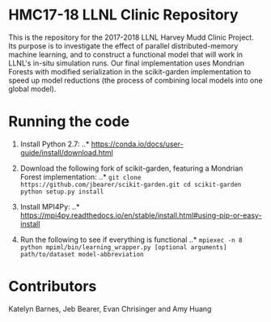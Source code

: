 # HMC17-18 LLNL Clinic Repository

This is the repository for the 2017-2018 LLNL Harvey Mudd Clinic Project. Its purpose is to investigate the effect of parallel distributed-memory machine learning, and to construct a functional model that will work in LLNL's in-situ simulation runs. Our final implementation uses Mondrian Forests with modified serialization in the scikit-garden implementation to speed up model reductions (the process of combining local models into one global model).

# Running the code

1. Install Python 2.7:
..* https://conda.io/docs/user-guide/install/download.html

2. Download the following fork of scikit-garden, featuring a Mondrian Forest implementation:
..* ```git clone https://github.com/jbearer/scikit-garden.git
    cd scikit-garden
    python setup.py install```

3. Install MPI4Py:
..* https://mpi4py.readthedocs.io/en/stable/install.html#using-pip-or-easy-install

4. Run the following to see if everything is functional 
..* `mpiexec -n 8 python mpiml/bin/learning_wrapper.py [optional arguments] path/to/dataset model-abbreviation`

# Contributors
Katelyn Barnes, Jeb Bearer, Evan Chrisinger and Amy Huang 